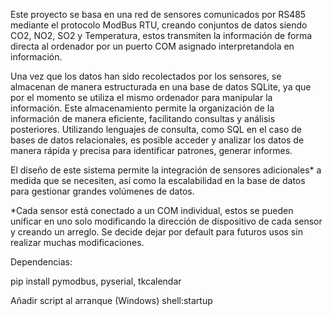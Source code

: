 Este proyecto se basa en una red de sensores comunicados por RS485 mediante el protocolo ModBus RTU, creando conjuntos de datos siendo CO2, NO2, SO2 y Temperatura, estos transmiten la información de forma directa al ordenador por un puerto COM asignado interpretandola en información.

Una vez que los datos han sido recolectados por los sensores, se almacenan de manera estructurada en una base de datos SQLite, ya que por el momento se utiliza el mismo ordenador para manipular la información.
Este almacenamiento permite la organización de la información de manera eficiente, facilitando consultas y análisis posteriores. Utilizando lenguajes de consulta, como SQL en el caso de bases de datos relacionales, es posible acceder y analizar los datos de manera rápida y precisa para identificar patrones, generar informes.

El diseño de este sistema permite la integración de sensores adicionales* a medida que se necesiten, así como la escalabilidad en la base de datos para gestionar grandes volúmenes de datos.

*Cada sensor está conectado a un COM individual, estos se pueden unificar en uno solo modificando la dirección de dispositivo de cada sensor y creando un arreglo. Se decide dejar por default para futuros usos sin realizar muchas modificaciones.

Dependencias:

pip install pymodbus, pyserial, tkcalendar

Añadir script al arranque (Windows)
shell:startup
